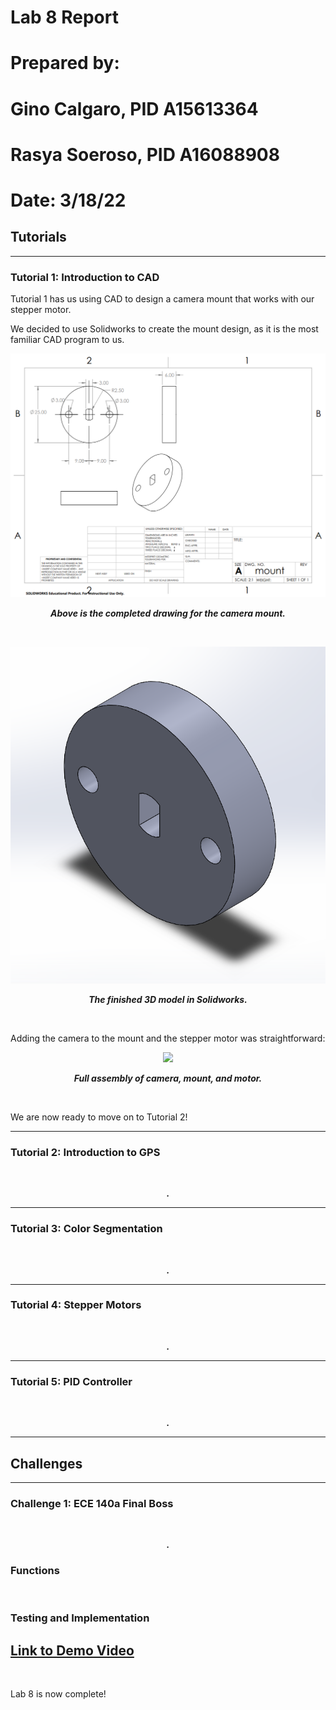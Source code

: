 # Lab 8 Report

# Prepared by: 
# Gino Calgaro, PID A15613364
# Rasya Soeroso, PID A16088908

# Date: 3/18/22

## Tutorials

<hr>

### Tutorial 1: Introduction to CAD

Tutorial 1 has us using CAD to design a camera mount that works with our stepper motor.

We decided to use Solidworks to create the mount design, as it is the most familiar CAD program to us.

<p align="center">
  <img src="https://github.com/rsoeroso/ECE140A/blob/main/Lab8/Images/tut1/cad.png?raw=true" />
</p>

<p align="center"> <b><i>Above is the completed drawing for the camera mount.</i></b> </p>

<br>

<p align="center">
  <img src="https://github.com/rsoeroso/ECE140A/blob/main/Lab8/Images/tut1/3d.png?raw=true" />
</p>

<p align="center"> <b><i>The finished 3D model in Solidworks.</i></b> </p>

<br>

Adding the camera to the mount and the stepper motor was straightforward:

<p align="center">
  <img src="https://github.com/rsoeroso/ECE140A/blob/main/Lab8/Images/tut1/camera.png?raw=true" />
</p>

<p align="center"> <b><i>Full assembly of camera, mount, and motor.</i></b> </p>

<br>

We are now ready to move on to Tutorial 2!

<hr>

### Tutorial 2: Introduction to GPS

<p align="center">
  <img src="" />
</p>

<p align="center"> <b><i>.</i></b> </p>

<hr>

### Tutorial 3: Color Segmentation

<p align="center">
  <img src="" />
</p>

<p align="center"> <b><i>.</i></b> </p>

<hr>

### Tutorial 4: Stepper Motors

<p align="center">
  <img src="" />
</p>

<p align="center"> <b><i>.</i></b> </p>

<hr>

### Tutorial 5: PID Controller

<p align="center">
  <img src="" />
</p>

<p align="center"> <b><i>.</i></b> </p>

<hr>

## Challenges

<hr>

### Challenge 1: ECE 140a Final Boss

<p align="center">
  <img src="" />
</p>

<p align="center"> <b><i>.</i></b> </p>

### Functions

<br>

### Testing and Implementation

## [Link to Demo Video]()

<br>

Lab 8 is now complete!